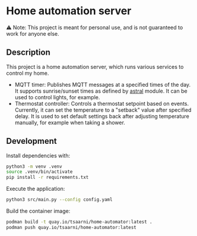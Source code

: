 # Home automation server

⚠️ Note: This project is meant for personal use, and is not guaranteed to work for anyone else.

## Description

This project is a home automation server, which runs various services to control my home.

- MQTT timer: Publishes MQTT messages at a specified times of the day.
  It supports sunrise/sunset times as defined by [astral](https://astral.readthedocs.io/en/latest/) module.
  It can be used to control lights, for example.
- Thermostat controller: Controls a thermostat setpoint based on events.
  Currently, it can set the temperature to a "setback" value after specified delay.
  It is used to set default settings back after adjusting temperature manually, for example when taking a shower.

## Development

Install dependencies with:

```bash
python3 -m venv .venv
source .venv/bin/activate
pip install -r requirements.txt
```

Execute the application:

```bash
python3 src/main.py --config config.yaml
```

Build the container image:

```bash
podman build -t quay.io/tsaarni/home-automator:latest .
podman push quay.io/tsaarni/home-automator:latest
```
